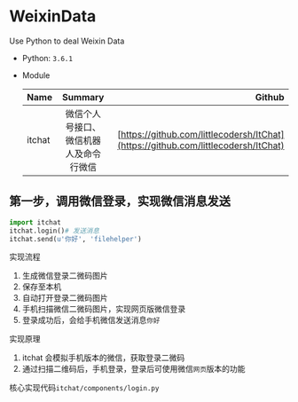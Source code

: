 # WeixinData
Use Python to deal Weixin Data

- Python: `3.6.1`
- Module

  | Name   |      Summary      |  Github |
  |----------|:-------------:|------:|
  |itchat| 微信个人号接口、微信机器人及命令行微信|[https://github.com/littlecodersh/ItChat](https://github.com/littlecodersh/ItChat)|



## 第一步，调用微信登录，实现微信消息发送

```python
import itchat
itchat.login()# 发送消息
itchat.send(u'你好', 'filehelper')
```

实现流程

1. 生成微信登录二微码图片
2. 保存至本机
3. 自动打开登录二微码图片
4. 手机扫描微信二微码图片，实现网页版微信登录
5. 登录成功后，会给手机微信发送消息`你好`

实现原理

1. itchat 会模拟手机版本的微信，获取登录二微码
2. 通过扫描二维码后，手机登录，登录后可使用微信`网页`版本的功能

核心实现代码`itchat/components/login.py`

